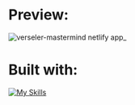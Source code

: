 
# Preview:
![verseler-mastermind netlify app_](https://github.com/Verseler/TaskList/assets/121875436/6593c9d1-0bfe-489e-9775-eece9b5292c4)


# Built with:

[![My Skills](https://skillicons.dev/icons?i=html,tailwind,react)](https://skillicons.dev)
